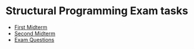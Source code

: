 # Structural Programming Exam tasks

* [First Midterm](./FIRST-MIDTERM-MK/task_descriptions.md)
* [Second Midterm](./SECOND-MIDTERM-MK/task_descriptions.md)
* [Exam Questions](./EXAM-QUESTIONS-2024/tasks_descriptions.md)